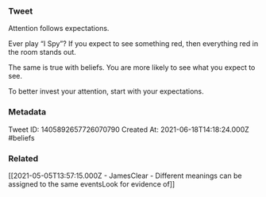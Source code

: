 ### Tweet
Attention follows expectations.

Ever play “I Spy”? If you expect to see something red, then everything red in the room stands out.

The same is true with beliefs. You are more likely to see what you expect to see.

To better invest your attention, start with your expectations.

### Metadata
Tweet ID: 1405892657726070790
Created At: 2021-06-18T14:18:24.000Z
#beliefs 

### Related
[[2021-05-05T13:57:15.000Z - JamesClear - Different meanings can be assigned to the same eventsLook for evidence of]]

